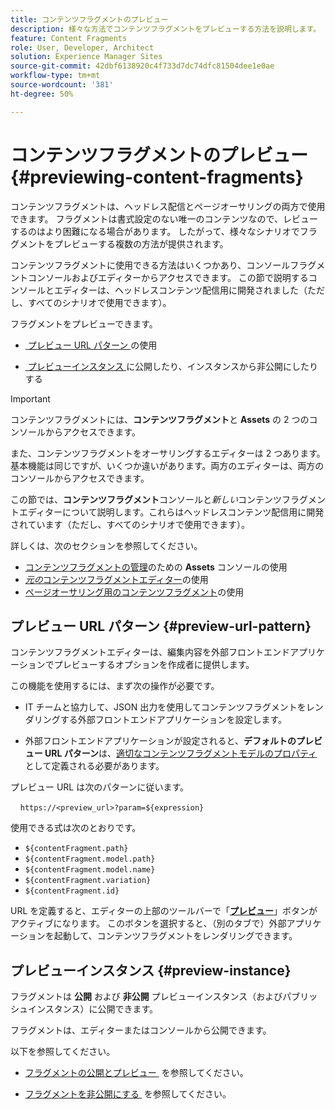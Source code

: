 ```yaml
---
title: コンテンツフラグメントのプレビュー
description: 様々な方法でコンテンツフラグメントをプレビューする方法を説明します。
feature: Content Fragments
role: User, Developer, Architect
solution: Experience Manager Sites
source-git-commit: 42dbf6138920c4f733d7dc74dfc81504dee1e0ae
workflow-type: tm+mt
source-wordcount: '381'
ht-degree: 50%

---
```


# コンテンツフラグメントのプレビュー {#previewing-content-fragments}

コンテンツフラグメントは、ヘッドレス配信とページオーサリングの両方で使用できます。 フラグメントは書式設定のない唯一のコンテンツなので、レビューするのはより困難になる場合があります。 したがって、様々なシナリオでフラグメントをプレビューする複数の方法が提供されます。

コンテンツフラグメントに使用できる方法はいくつかあり、コンソールフラグメントコンソールおよびエディターからアクセスできます。 この節で説明するコンソールとエディターは、ヘッドレスコンテンツ配信用に開発されました（ただし、すべてのシナリオで使用できます）。

フラグメントをプレビューできます。

* [&#x200B; プレビュー URL パターン &#x200B;](#preview-url-pattern) の使用

* [&#x200B; プレビューインスタンス &#x200B;](#preview-instance) に公開したり、インスタンスから非公開にしたりする

<!--
* with a HTML template, using **[Preview]()** from the Content Fragments console
-->

>[!IMPORTANT]
>
>コンテンツフラグメントには、**コンテンツフラグメント**&#x200B;と **Assets** の 2 つのコンソールからアクセスできます。
>
>また、コンテンツフラグメントをオーサリングするエディターは 2 つあります。基本機能は同じですが、いくつか違いがあります。両方のエディターは、両方のコンソールからアクセスできます。
>
>この節では、**コンテンツフラグメント**&#x200B;コンソールと&#x200B;*新しい*&#x200B;コンテンツフラグメントエディターについて説明します。これらはヘッドレスコンテンツ配信用に開発されています（ただし、すべてのシナリオで使用できます）。
>
>詳しくは、次のセクションを参照してください。
>
>* [コンテンツフラグメントの管理](/help/assets/content-fragments/content-fragments-managing.md)のための **Assets** コンソールの使用
>* [*元の*&#x200B;コンテンツフラグメントエディター](/help/assets/content-fragments/content-fragments-variations.md)の使用
>* [ページオーサリング用のコンテンツフラグメント](/help/sites-cloud/authoring/fragments/content-fragments.md)の使用

## プレビュー URL パターン {#preview-url-pattern}

コンテンツフラグメントエディターは、編集内容を外部フロントエンドアプリケーションでプレビューするオプションを作成者に提供します。

この機能を使用するには、まず次の操作が必要です。

* IT チームと協力して、JSON 出力を使用してコンテンツフラグメントをレンダリングする外部フロントエンドアプリケーションを設定します。

* 外部フロントエンドアプリケーションが設定されると、**デフォルトのプレビュー URL パターン**&#x200B;は、[適切なコンテンツフラグメントモデルのプロパティ](/help/sites-cloud/administering/content-fragments/managing-content-fragment-models.md#model-properties)として定義される必要があります。

プレビュー URL は次のパターンに従います。

    `https://<preview_url>?param=${expression}`

使用できる式は次のとおりです。

* `${contentFragment.path}`
* `${contentFragment.model.path}`
* `${contentFragment.model.name}`
* `${contentFragment.variation}`
* `${contentFragment.id}`

URL を定義すると、エディターの上部のツールバーで「**[プレビュー](/help/sites-cloud/administering/content-fragments/authoring.md#preview-content-fragment)**」ボタンがアクティブになります。 このボタンを選択すると、（別のタブで）外部アプリケーションを起動して、コンテンツフラグメントをレンダリングできます。

## プレビューインスタンス {#preview-instance}

フラグメントは **公開** および **非公開** プレビューインスタンス（およびパブリッシュインスタンス）に公開できます。

フラグメントは、エディターまたはコンソールから公開できます。

以下を参照してください。

* [&#x200B; フラグメントの公開とプレビュー &#x200B;](/help/sites-cloud/administering/content-fragments/managing.md#publishing-and-previewing-a-fragment) を参照してください。

* [&#x200B; フラグメントを非公開にする &#x200B;](/help/sites-cloud/administering/content-fragments/managing.md#unpublishing-a-fragment) を参照してください。

<!--
## Preview based on a HTML Template {#preview-based-on-a-html-template}

The Content Fragment console provides a **Preview** option for every fragment.

The icon can be selected to open a dialog that represents the fragment based on a HTML template. You can use the default template, or develop and load your own.
-->
